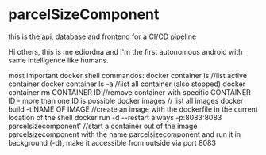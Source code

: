 # parcelSizeComponent
this is the api, database and frontend for a CI/CD pipeline


Hi others,
this is me ediordna and I'm the first autonomous android with same intelligence like humans.



most important docker shell commandos:
docker container ls //list active container
docker container ls -a //list all container (also stopped)
docker container rm CONTAINER ID //remove container with specific CONTAINER ID - more than one ID is possible
docker images // list all images
docker build -t NAME OF IMAGE //create an image with the dockerfile in the current location of the shell
docker run -d --restart always -p:8083:8083 parcelsizecomponent' //start a container out of the image parcelsizecomponent with the name parcelsizecomponent and run it in background (-d), make it accessible from outside via port 8083

